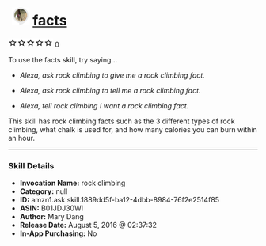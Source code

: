 # &nbsp;<img src="skill_icon" alt="facts icon" width="36"> [facts](http://alexa.amazon.com/#skills/amzn1.ask.skill.1889dd5f-ba12-4dbb-8984-76f2e2514f85)
![0 stars](../../images/ic_star_border_black_18dp_1x.png)![0 stars](../../images/ic_star_border_black_18dp_1x.png)![0 stars](../../images/ic_star_border_black_18dp_1x.png)![0 stars](../../images/ic_star_border_black_18dp_1x.png)![0 stars](../../images/ic_star_border_black_18dp_1x.png) 0

To use the facts skill, try saying...

* *Alexa, ask rock climbing to give me a rock climbing fact.*

* *Alexa, ask rock climbing to tell me a rock climbing fact.*

* *Alexa, tell rock climbing I want a rock climbing fact.*

This skill has rock climbing facts such as the 3 different types of rock climbing, what chalk is used for, and how many calories you can burn within an hour.

***

### Skill Details

* **Invocation Name:** rock climbing
* **Category:** null
* **ID:** amzn1.ask.skill.1889dd5f-ba12-4dbb-8984-76f2e2514f85
* **ASIN:** B01JDJ30WI
* **Author:** Mary Dang
* **Release Date:** August 5, 2016 @ 02:37:32
* **In-App Purchasing:** No
